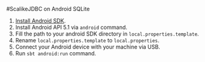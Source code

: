 #ScalikeJDBC on Android SQLite

1. [Install Android SDK](https://developer.android.com/intl/ja/sdk/installing/index.html?pkg=tools).
2. Install Android API 5.1 via `android` command.
3. Fill the path to your android SDK directory in  `local.properties.template`.
4. Rename `local.properties.template` to `local.properties`.
5. Connect your Android device with your machine via USB.
6. Run `sbt android:run` command.